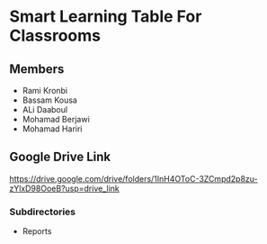 # Smart Learning Table For Classrooms
## Members
- Rami Kronbi
- Bassam Kousa
- ALi Daaboul
- Mohamad Berjawi
- Mohamad Hariri

## Google Drive Link
https://drive.google.com/drive/folders/1InH4OToC-3ZCmpd2p8zu-zYlxD98OoeB?usp=drive_link
### Subdirectories 
* Reports
